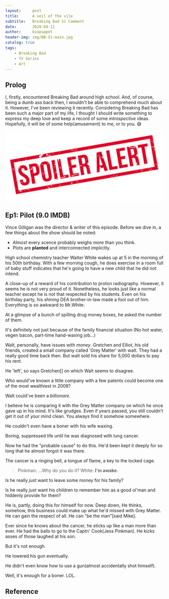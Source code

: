 ```yaml
---
layout:     post
title:      A veil of the vile
subtitle:   Breaking Bad S1 Comment
date:       2020-04-11
author:     biopuppet
header-img: img/BB-S1-main.jpg
catalog: true
tags:
    - Breaking Bad
    - TV Series
    - Art
---
```


## Prolog
I, firstly, encountered Breaking Bad around high school. And, of course, being a dumb ass back then, I wouldn't be able to comprehend much about it. However, I've been reviewing it recently. Considering Breaking Bad has been such a major part of my life, I thought I should write something to express my deep love and keep a record of some *introspective* ideas. Hopefully, it will be of some help(amusement) to me, or to you. 😅

![](../img/Spoiler-Alert.png)

## Ep1: Pilot (9.0 IMDB)
Vince Gilligan was the director & writer of this episode. Before we dive in, a few things about the show should be noted:

- *Almost* every scence probably weighs more than you think.
- Plots are **planted** and interconnected implicitly.

High school chemistry teacher Walter White wakes up at 5 in the morning of his 50th birthday. With a few morning cough, he does exercise in a room full of baby stuff indicates that he's going to have a new child that he did *not* intend.

A close-up of a reward of his contribution to proton radiography. However, it seems he is not very proud of it. Nonetheless, he looks just like a normal teacher except he is not that respected by his students. Even on his birthday party, his *shining* DEA brother-in-law made a fool out of him. Everything is so awkward to Mr.White. 

At a glimpse of a bunch of spilling drug money boxes, he asked the number of them.

It's definitely not just because of the family financial situation (No hot water, vegen bacon, part-time hand-waxing job...)

Walt, personally, have issues with *money*. Gretchen and Elliot, his old friends, created a small company called 'Grey Matter' with walt. They had a really good time back then. But walt sold his share for 5,000 dollars to pay his rent.

He 'left', so says Gretchen[] on which Walt seems to disagree.

Who would've known a little company with a few patents could become one of the most wealthiest in 2008?

Walt could've been a *billionare*.

I believe he is comparing it with the Grey Matter company on which he once gave up in his mind. It's like grudges. Even if years passed, you still couldn't get it out of your mind clean. You always find it somehow somewhere.

He couldn't even have a boner with his wife waxing.

Boring, suppressed life until he was diagnosed with lung cancer.

Now he had the "probable cause" to do this. He'd been kept it deeply for so long that he almost forgot it was there.

The cancer is a ringing bell, a tongue of flame, a key to the locked cage.

> Pinkman: ...Why do you do it?
> White: **I'm awake.**

Is he really *just* want to leave some money for his family?

Is he really *just* want his children to remember him as a good ol'man and hiddenly provide for them?

He is, partly, doing this for himself for now. Deep down, He thinks, somehow, this business could make up what he'd missed with Grey Matter. He can gain the respect of all. He can "be the man"[said Mike].

Ever since he knows about the cancer, he sticks up like a man more than ever. He had the balls to go to the Captn' Cook(Jess Pinkman). He kicks asses of those laughed at his son.

But it's not enough. 

He lowered his gun eventually.

He didn't even know how to use a gun(almost accidentally shot himself).

Well, it's enough for a boner. LOL.

## Reference

